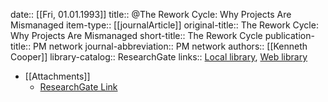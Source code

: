 date:: [[Fri, 01.01.1993]]
title:: @The Rework Cycle: Why Projects Are Mismanaged
item-type:: [[journalArticle]]
original-title:: The Rework Cycle: Why Projects Are Mismanaged
short-title:: The Rework Cycle
publication-title:: PM network
journal-abbreviation:: PM network
authors:: [[Kenneth Cooper]]
library-catalog:: ResearchGate
links:: [Local library](zotero://select/library/items/9I99A2NC), [Web library](https://www.zotero.org/users/6520516/items/9I99A2NC)

- [[Attachments]]
	- [ResearchGate Link](https://www.researchgate.net/publication/247979813_The_Rework_Cycle_Why_Projects_Are_Mismanaged)